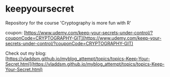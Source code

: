 # keepyoursecret
Repository for the course 'Cryptography is more fun with R'

coupon: [https://www.udemy.com/keep-your-secrets-under-control/?couponCode=CRYPTOGRAPHY-GIT](https://www.udemy.com/keep-your-secrets-under-control/?couponCode=CRYPTOGRAPHY-GIT)

Check out my blog: [https://vladdsm.github.io/myblog_attempt/topics/topics-Keep-Your-Secret.html](https://vladdsm.github.io/myblog_attempt/topics/topics-Keep-Your-Secret.html)
